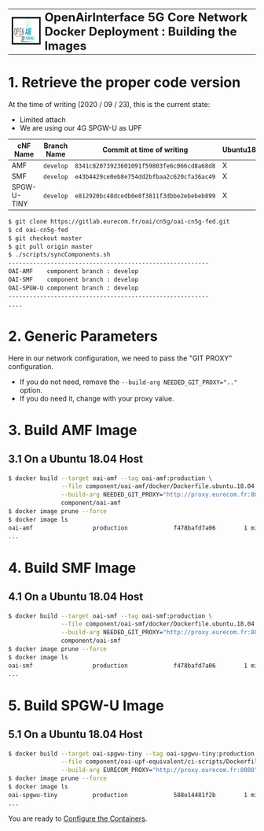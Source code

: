 <table style="border-collapse: collapse; border: none;">
  <tr style="border-collapse: collapse; border: none;">
    <td style="border-collapse: collapse; border: none;">
      <a href="http://www.openairinterface.org/">
         <img src="./images/oai_final_logo.png" alt="" border=3 height=50 width=150>
         </img>
      </a>
    </td>
    <td style="border-collapse: collapse; border: none; vertical-align: center;">
      <b><font size = "5">OpenAirInterface 5G Core Network Docker Deployment : Building the Images</font></b>
    </td>
  </tr>
</table>

# 1.  Retrieve the proper code version #

At the time of writing (2020 / 09 / 23), this is the current state:

 * Limited attach
 * We are using our 4G SPGW-U as UPF

**cNF Name** | **Branch Name** | **Commit at time of writing**              | Ubuntu18 | CentOS7 | CentOS8
------------ | --------------- | ------------------------------------------ | -------- | ------- | -------
AMF          | `develop`       | `8341c82073923601091f59803fe6c066cd8a68d8` | X        |         |  
SMF          | `develop`       | `e43b4429ce0eb8e754dd2bfbaa2c620cfa36ac49` | X        |         |  
SPGW-U-TINY  | `develop`       | `e812920bc48dcedb0e8f3811f3dbbe2ebebeb899` | X        |         |  

```bash
$ git clone https://gitlab.eurecom.fr/oai/cn5g/oai-cn5g-fed.git
$ cd oai-cn5g-fed
$ git checkout master
$ git pull origin master
$ ./scripts/syncComponents.sh
---------------------------------------------------------
OAI-AMF    component branch : develop
OAI-SMF    component branch : develop
OAI-SPGW-U component branch : develop
---------------------------------------------------------
....
```

# 2. Generic Parameters #

Here in our network configuration, we need to pass the "GIT PROXY" configuration.

*   If you do not need, remove the `--build-arg NEEDED_GIT_PROXY=".."` option.
*   If you do need it, change with your proxy value.

# 3. Build AMF Image #

## 3.1 On a Ubuntu 18.04 Host ##

```bash
$ docker build --target oai-amf --tag oai-amf:production \
               --file component/oai-amf/docker/Dockerfile.ubuntu.18.04 \
               --build-arg NEEDED_GIT_PROXY="http://proxy.eurecom.fr:8080" \
               component/oai-amf
$ docker image prune --force
$ docker image ls
oai-amf                 production             f478bafd7a06        1 minute ago          258MB
...
```

# 4. Build SMF Image #

## 4.1 On a Ubuntu 18.04 Host ##

```bash
$ docker build --target oai-smf --tag oai-smf:production \
               --file component/oai-smf/docker/Dockerfile.ubuntu.18.04 \
               --build-arg NEEDED_GIT_PROXY="http://proxy.eurecom.fr:8080" \
               component/oai-smf
$ docker image prune --force
$ docker image ls
oai-smf                 production             f478bafd7a06        1 minute ago          274MB
...
```

# 5. Build SPGW-U Image #

## 5.1 On a Ubuntu 18.04 Host ##

```bash
$ docker build --target oai-spgwu-tiny --tag oai-spgwu-tiny:production \
               --file component/oai-upf-equivalent/ci-scripts/Dockerfile.ubuntu18.04 \
               --build-arg EURECOM_PROXY="http://proxy.eurecom.fr:8080" component/oai-upf-equivalent
$ docker image prune --force
$ docker image ls
oai-spgwu-tiny          production             588e14481f2b        1 minute ago          220MB
...
```

You are ready to [Configure the Containers](./CONFIGURE_CONTAINERS.md).
